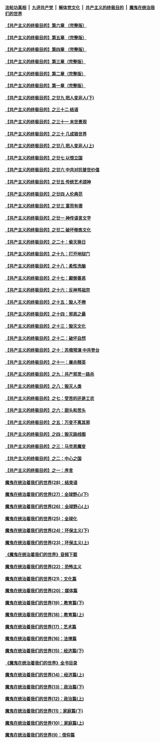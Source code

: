 ####  [法轮功真相](../../../../basic/blob/master/README.md?t=06241831) &nbsp;|&nbsp; [九评共产党](../../../../9ping.md/blob/master/README.md?t=06241831) &nbsp;|&nbsp; [解体党文化](../../../../jtdwh.md/blob/master/README.md?t=06241831)  &nbsp;|&nbsp; [共产主义的终极目的](../../../../gczydzjmd.md/blob/master/README.md?t=06241831) &nbsp;|&nbsp; [魔鬼在统治我们的世界](../../../../mgztzwmdsj.md/blob/master/README.md?t=06241831) 

#### [【共产主义的终极目的】第六章 （完整版）](../pages/nsc422/n11428913.md?t=06241831) 

#### [【共产主义的终极目的】第五章 （完整版）](../pages/nsc422/n11428912.md?t=06241831) 

#### [【共产主义的终极目的】第四章 （完整版）](../pages/nsc422/n11428907.md?t=06241831) 

#### [【共产主义的终极目的】第三章（完整版）](../pages/nsc422/n11428848.md?t=06241831) 

#### [【共产主义的终极目的】第二章（完整版）](../pages/nsc422/n11428831.md?t=06241831) 

#### [【共产主义的终极目的】第一章（完整版）](../pages/nsc422/n11417651.md?t=06241831) 

#### [【共产主义的终极目的】之廿九 把人变非人(下)](../pages/nsc422/n11344140.md?t=06241831) 

#### [【共产主义的终极目的】之三十二 结语](../pages/nsc422/n11360535.md?t=06241831) 

#### [【共产主义的终极目的】之三十一 末世景观](../pages/nsc422/n11351129.md?t=06241831) 

#### [【共产主义的终极目的】之三十 几成狼世界](../pages/nsc422/n11348280.md?t=06241831) 

#### [【共产主义的终极目的】之廿八 把人变非人(上)](../pages/nsc422/n11340492.md?t=06241831) 

#### [【共产主义的终极目的】之廿七 以恨立国](../pages/nsc422/n11336944.md?t=06241831) 

#### [【共产主义的终极目的】之廿六 中共对抗普世价值](../pages/nsc422/n11324785.md?t=06241831) 

#### [【共产主义的终极目的】之廿五 传统艺术颂神](../pages/nsc422/n11296396.md?t=06241831) 

#### [【共产主义的终极目的】之廿四 人伦典范](../pages/nsc422/n11296397.md?t=06241831) 

#### [【共产主义的终极目的】之廿三 富而有德](../pages/nsc422/n11283598.md?t=06241831) 

#### [【共产主义的终极目的】之廿一 神传语言文字](../pages/nsc422/n11263265.md?t=06241831) 

#### [【共产主义的终极目的】之廿二 破坏修炼文化](../pages/nsc422/n11245728.md?t=06241831) 

#### [【共产主义的终极目的】之二十：偷天换日](../pages/nsc422/n11238846.md?t=06241831) 

#### [【共产主义的终极目的】之十九：打开地狱门](../pages/nsc422/n11206376.md?t=06241831) 

#### [【共产主义的终极目的】之十八：柔性洗脑](../pages/nsc422/n11199994.md?t=06241831) 

#### [【共产主义的终极目的】之十七：颠倒善恶](../pages/nsc422/n11179782.md?t=06241831) 

#### [【共产主义的终极目的】之十六：反神骂祖宗](../pages/nsc422/n11166798.md?t=06241831) 

#### [【共产主义的终极目的】之十五：毁人不倦](../pages/nsc422/n11166792.md?t=06241831) 

#### [【共产主义的终极目的】之十四：邪恶之最](../pages/nsc422/n11150249.md?t=06241831) 

#### [【共产主义的终极目的】之十三：毁灭文化](../pages/nsc422/n11135227.md?t=06241831) 

#### [【共产主义的终极目的】之十二：破坏自然](../pages/nsc422/n11135214.md?t=06241831) 

#### [【共产主义的终极目的】之十：苏俄预演 中共登台](../pages/nsc422/n11118424.md?t=06241831) 

#### [【共产主义的终极目的】之十一：屠杀精英](../pages/nsc422/n11118442.md?t=06241831) 

#### [【共产主义的终极目的】之九：共产邪灵一路杀](../pages/nsc422/n11114139.md?t=06241831) 

#### [【共产主义的终极目的】之八：毁灭人类](../pages/nsc422/n11108503.md?t=06241831) 

#### [【共产主义的终极目的】之七：受苦的还是工农](../pages/nsc422/n11101809.md?t=06241831) 

#### [【共产主义的终极目的】之六：甜头和苦头](../pages/nsc422/n11096971.md?t=06241831) 

#### [【共产主义的终极目的】之五：万变不离其邪](../pages/nsc422/n11091285.md?t=06241831) 

#### [【共产主义的终极目的】之四：毁灭路线图](../pages/nsc422/n11086284.md?t=06241831) 

#### [【共产主义的终极目的】之三：马克思魔变](../pages/nsc422/n11061941.md?t=06241831) 

#### [【共产主义的终极目的】之二：中心之国](../pages/nsc422/n11047728.md?t=06241831) 

#### [【共产主义的终极目的】之一：序言](../pages/nsc422/n11086077.md?t=06241831) 

#### [魔鬼在统治着我们的世界(28)：结束语](../pages/nsc422/n10936246.md?t=06241831) 

#### [魔鬼在统治着我们的世界(27)：全球野心(下)](../pages/nsc422/n10928319.md?t=06241831) 

#### [魔鬼在统治着我们的世界(26)：全球野心(上)](../pages/nsc422/n10900318.md?t=06241831) 

#### [魔鬼在统治着我们的世界(25)：全球化](../pages/nsc422/n10788205.md?t=06241831) 

#### [魔鬼在统治着我们的世界(24)：环保主义(下)](../pages/nsc422/n10695307.md?t=06241831) 

#### [魔鬼在统治着我们的世界(23)：环保主义(上)](../pages/nsc422/n10688613.md?t=06241831) 

#### [《魔鬼在统治着我们的世界》音频下载](../pages/nsc422/n10635553.md?t=06241831) 

#### [魔鬼在统治着我们的世界(22)：恐怖主义](../pages/nsc422/n10614727.md?t=06241831) 

#### [魔鬼在统治着我们的世界(21)：文化篇](../pages/nsc422/n10597706.md?t=06241831) 

#### [魔鬼在统治着我们的世界(20)：媒体篇](../pages/nsc422/n10586579.md?t=06241831) 

#### [魔鬼在统治着我们的世界(19)：教育篇(下)](../pages/nsc422/n10564808.md?t=06241831) 

#### [魔鬼在统治着我们的世界(18)：教育篇(上)](../pages/nsc422/n10526970.md?t=06241831) 

#### [魔鬼在统治着我们的世界(17)：艺术篇](../pages/nsc422/n10499093.md?t=06241831) 

#### [魔鬼在统治着我们的世界(16)：法律篇](../pages/nsc422/n10485969.md?t=06241831) 

#### [魔鬼在统治着我们的世界(15)：经济篇(下)](../pages/nsc422/n10469975.md?t=06241831) 

#### [《魔鬼在统治着我们的世界》全书目录](../pages/nsc422/n10464261.md?t=06241831) 

#### [魔鬼在统治着我们的世界(14)：经济篇(上)](../pages/nsc422/n10457370.md?t=06241831) 

#### [魔鬼在统治着我们的世界(13)：政治篇(下)](../pages/nsc422/n10448270.md?t=06241831) 

#### [魔鬼在统治着我们的世界(12)：政治篇(上)](../pages/nsc422/n10444576.md?t=06241831) 

#### [魔鬼在统治着我们的世界(11)：家庭篇(下)](../pages/nsc422/n10440961.md?t=06241831) 

#### [魔鬼在统治着我们的世界(10)：家庭篇(上)](../pages/nsc422/n10435448.md?t=06241831) 

#### [魔鬼在统治着我们的世界(9)：信仰篇](../pages/nsc422/n10432159.md?t=06241831) 

